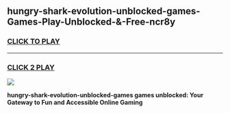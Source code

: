 
## hungry-shark-evolution-unblocked-games-Games-Play-Unblocked-&-Free-ncr8y
<h3>
<a href="https://premium76.site?title=hungry-shark-evolution-unblocked-games&ref=24A">CLICK TO PLAY</a></h3>
<hr>

<h3>
<a href="https://premium76.site?title=hungry-shark-evolution-unblocked-games&ref=24A">CLICK 2 PLAY</a>
  
</h3>

<a href="https://premium76.site?title=hungry-shark-evolution-unblocked-games&ref=24A"><img src="https://clearcache.store/games.png"></a>


**hungry-shark-evolution-unblocked-games games unblocked: Your Gateway to Fun and Accessible Online Gaming**
